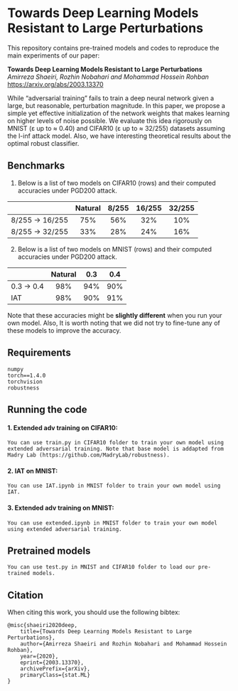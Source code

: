 # Towards Deep Learning Models Resistant to Large Perturbations

This repository contains pre-trained models and codes to reproduce the main experiments of our paper:

**Towards Deep Learning Models Resistant to Large Perturbations**  
*Amirreza Shaeiri, Rozhin Nobahari and Mohammad Hossein Rohban*  
https://arxiv.org/abs/2003.13370

While “adversarial training” fails to train a deep neural network given a large, but reasonable, perturbation magnitude. In this paper, we propose a simple yet effective initialization of the network weights that makes learning on higher levels of noise possible. We evaluate this idea rigorously on MNIST (ε up to ≈ 0.40) and CIFAR10 (ε up to ≈ 32/255) datasets assuming the l-inf attack model. Also, we have interesting theoretical results about the optimal robust classifier. 


## Benchmarks

1. Below is a list of two models on CIFAR10 (rows) and their computed accuracies under PGD200 attack.

|                 | Natural |  8/255  |  16/255 |  32/255 |
|-----------------|:-------:|:-------:|:-------:|:-------:|
| 8/255 -> 16/255 |   75%   |   56%   |   32%   |   10%   |
| 8/255 -> 32/255 |   33%   |   28%   |   24%   |   16%   |


2. Below is a list of two models on MNIST (rows) and their computed accuracies under PGD200 attack.

|            | Natural |   0.3   |   0.4   |
|------------|:-------:|:-------:|:-------:|
| 0.3 -> 0.4 |   98%   |   94%   |   90%   |
| IAT        |   98%   |   90%   |   91%   |

Note that these accuracies might be **slightly different** when you run your own model. Also, It is worth noting that we did not try to fine-tune any of these models to improve the accuracy.


## Requirements
```
numpy
torch==1.4.0
torchvision
robustness
```


## Running the code

#### 1. Extended adv training on CIFAR10:
```
You can use train.py in CIFAR10 folder to train your own model using extended adversarial training. Note that base model is addapted from Madry Lab (https://github.com/MadryLab/robustness).
```

#### 2. IAT on MNIST:
```
You can use IAT.ipynb in MNIST folder to train your own model using IAT.
```

#### 3. Extended adv training on MNIST:
```
You can use extended.ipynb in MNIST folder to train your own model using extended adversarial training.
```

## Pretrained models
```
You can use test.py in MNIST and CIFAR10 folder to load our pre-trained models.
```


## Citation
When citing this work, you should use the following bibtex:

    @misc{shaeiri2020deep,
        title={Towards Deep Learning Models Resistant to Large Perturbations},
        author={Amirreza Shaeiri and Rozhin Nobahari and Mohammad Hossein Rohban},
        year={2020},
        eprint={2003.13370},
        archivePrefix={arXiv},
        primaryClass={stat.ML}
    }
